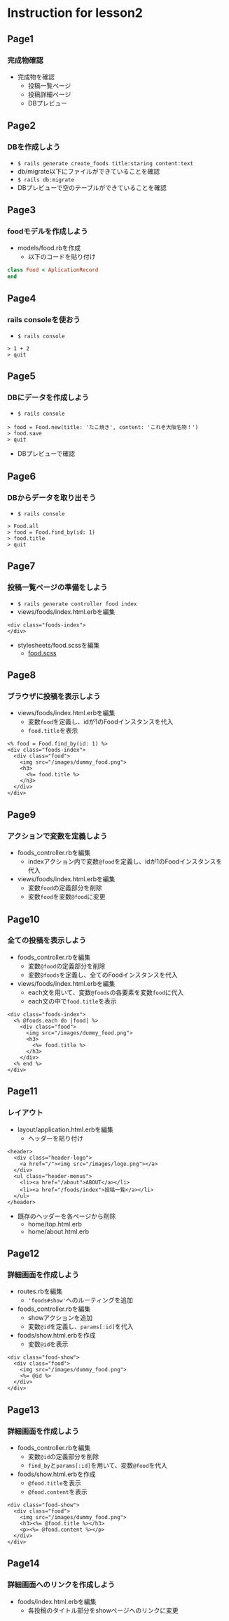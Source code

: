 # Instruction for lesson2

## Page1
### 完成物確認
* 完成物を確認
  * 投稿一覧ページ
  * 投稿詳細ページ
  * DBプレビュー

## Page2
### DBを作成しよう
* `$ rails generate create_foods title:staring content:text`
* db/migrate以下にファイルができていることを確認
* `$ rails db:migrate`
* DBプレビューで空のテーブルができていることを確認

## Page3
### foodモデルを作成しよう
* models/food.rbを作成
  * 以下のコードを貼り付け
```rb
class Food < AplicationRecord
end
```

## Page4
### rails consoleを使おう
* `$ rails console`
```
> 1 + 2
> quit
```

## Page5
### DBにデータを作成しよう
* `$ rails console`
```
> food = Food.new(title: 'たこ焼き', content: 'これぞ大阪名物！')
> food.save
> quit
```
* DBプレビューで確認

## Page6
### DBからデータを取り出そう
* `$ rails console`
```
> Food.all
> food = Food.find_by(id: 1)
> food.title
> quit
```

## Page7
### 投稿一覧ページの準備をしよう
* `$ rails generate controller food index`
* views/foods/index.html.erbを編集
```erb
<div class="foods-index">
</div>
```
* stylesheets/food.scssを編集
  * [food.scss](https://github.com/muraikenta/foodgram/blob/ca821a81147383babd3431de1867a66537bc3ea6/app/assets/stylesheets/foods.scss)

## Page8
### ブラウザに投稿を表示しよう
* views/foods/index.html.erbを編集
  * 変数`food`を定義し、idが1のFoodインスタンスを代入
  * `food.title`を表示
```erb
<% food = Food.find_by(id: 1) %>
<div class="foods-index">
  <div class="food">
    <img src="/images/dummy_food.png">
    <h3>
      <%= food.title %>
    </h3>
  </div>
</div>
```

## Page9
### アクションで変数を定義しよう
* foods_controller.rbを編集
  * indexアクション内で変数`@food`を定義し、idが1のFoodインスタンスを代入
* views/foods/index.html.erbを編集
  * 変数`food`の定義部分を削除
  * 変数`food`を変数`@food`に変更

## Page10
### 全ての投稿を表示しよう
* foods_controller.rbを編集
  * 変数`@food`の定義部分を削除
  * 変数`@foods`を定義し、全てのFoodインスタンスを代入
* views/foods/index.html.erbを編集
  * each文を用いて、変数`@foods`の各要素を変数`food`に代入
  * each文の中で`food.title`を表示
```erb
<div class="foods-index">
  <% @foods.each do |food| %>
    <div class="food">
      <img src="/images/dummy_food.png">
      <h3>
        <%= food.title %>
      </h3>
    </div>
  <% end %>
</div>
```

## Page11
### レイアウト
* layout/application.html.erbを編集
  * ヘッダーを貼り付け
```erb
<header>
  <div class="header-logo">
    <a href="/"><img src="/images/logo.png"></a>
  </div>
  <ul class="header-menus">
    <li><a href="/about">ABOUT</a></li>
    <li><a href="/foods/index">投稿一覧</a></li>
  </ul>
</header>
```
* 既存のヘッダーを各ページから削除
  * home/top.html.erb
  * home/about.html.erb

## Page12
### 詳細画面を作成しよう
* routes.rbを編集
  * `'foods#show'`へのルーティングを追加
* foods_controller.rbを編集
  * showアクションを追加
  * 変数`@id`を定義し、`params[:id]`を代入
* foods/show.html.erbを作成
  * 変数`@id`を表示
```erb
<div class="food-show">
  <div class="food">
    <img src="/images/dummy_food.png">
    <%= @id %>
  </div>
</div>
```

## Page13
### 詳細画面を作成しよう
* foods_controller.rbを編集
  * 変数`@id`の定義部分を削除
  * `find_by`と`params[:id]`を用いて、変数`@food`を代入
* foods/show.html.erbを作成
  * `@food.title`を表示
  * `@food.content`を表示
```erb
<div class="food-show">
  <div class="food">
    <img src="/images/dummy_food.png">
    <h3><%= @food.title %></h3>
    <p><%= @food.content %></p>
  </div>
</div>
```

## Page14
### 詳細画面へのリンクを作成しよう
* foods/index.html.erbを編集
  * 各投稿のタイトル部分をshowページへのリンクに変更
